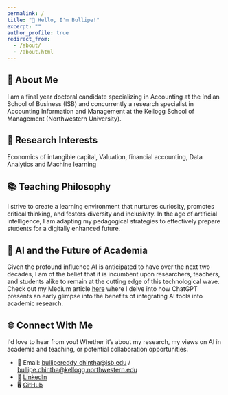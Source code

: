 ```yaml
---
permalink: /
title: "👋 Hello, I'm Bullipe!"
excerpt: ""
author_profile: true
redirect_from: 
  - /about/
  - /about.html
---
```


## 🚀 About Me
I am a final year doctoral candidate specializing in Accounting at the Indian School of Business (ISB) and concurrently a research specialist in Accounting Information and Management at the Kellogg School of Management (Northwestern University). 

## 🔬 Research Interests
Economics of intangible capital, Valuation, financial accounting, Data Analytics and Machine learning

## 📚 Teaching Philosophy
I strive to create a learning environment that nurtures curiosity, promotes critical thinking, and fosters diversity and inclusivity. In the age of artificial intelligence, I am adapting my pedagogical strategies to effectively prepare students for a digitally enhanced future.

## 🤖 AI and the Future of Academia
Given the profound influence AI is anticipated to have over the next two decades, I am of the belief that it is incumbent upon researchers, teachers, and students alike to remain at the cutting edge of this technological wave. Check out my Medium article [here](https://medium.com/@bullipereddy/chatgpt-and-academic-research-a-valuable-ally-or-a-mere-distraction-409ba78d3be9) where I delve into how ChatGPT presents an early glimpse into the benefits of integrating AI tools into academic research.

## 🌐 Connect With Me
I'd love to hear from you! Whether it’s about my research, my views on AI in academia and teaching, or potential collaboration opportunities.

* 📧 Email: bullipereddy_chintha@isb.edu / bullipe.chintha@kellogg.northwestern.edu
* 👔 [LinkedIn](https://www.linkedin.com/in/bullipereddy/?originalSubdomain=in)
* 🖥️ [GitHub](https://github.com/Bullipe)

